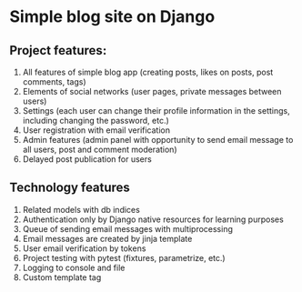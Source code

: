 # Simple blog site on Django

## Project features:
1. All features of simple blog app (creating posts, likes on posts, post comments, tags)
1. Elements of social networks (user pages, private messages between users)
1. Settings (each user can change their profile information in the settings, including changing the password, etc.)
1. User registration with email verification
1. Admin features (admin panel with opportunity to send email message to all users, post and comment moderation)
1. Delayed post publication for users

## Technology features
1. Related models with db indices
1. Authentication only by Django native resources for learning purposes
1. Queue of sending email messages with multiprocessing
1. Email messages are created by jinja template
1. User email verification by tokens
1. Project testing with pytest (fixtures, parametrize, etc.)
1. Logging to console and file
1. Custom template tag